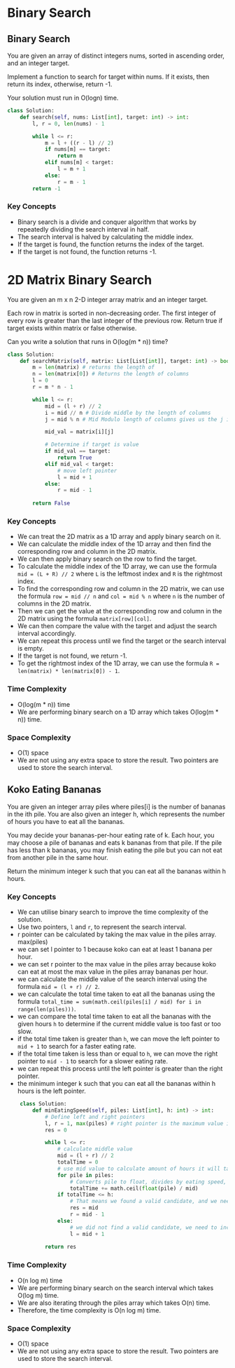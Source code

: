 # Binary Search

## Binary Search
You are given an array of distinct integers nums, sorted in ascending order, and an integer target.

Implement a function to search for target within nums. If it exists, then return its index, otherwise, return -1.

Your solution must run in O(logn) time.

```python
class Solution:
    def search(self, nums: List[int], target: int) -> int:
        l, r = 0, len(nums) - 1

        while l <= r:
            m = l + ((r - l) // 2)
            if nums[m] == target:
                return m
            elif nums[m] < target:
                l = m + 1
            else:
                r = m - 1
        return -1
```

### Key Concepts
- Binary search is a divide and conquer algorithm that works by repeatedly dividing the search interval in half.
- The search interval is halved by calculating the middle index.
- If the target is found, the function returns the index of the target.
- If the target is not found, the function returns -1.


# 2D Matrix Binary Search
You are given an m x n 2-D integer array matrix and an integer target.

Each row in matrix is sorted in non-decreasing order.
The first integer of every row is greater than the last integer of the previous row.
Return true if target exists within matrix or false otherwise.

Can you write a solution that runs in O(log(m * n)) time?

```python
class Solution:
    def searchMatrix(self, matrix: List[List[int]], target: int) -> bool:
        m = len(matrix) # returns the length of 
        n = len(matrix[0]) # Returns the length of columns
        l = 0
        r = m * n - 1

        while l <= r:
            mid = (l + r) // 2
            i = mid // n # Divide middle by the length of columns
            j = mid % n # Mid Modulo length of columns gives us the j index

            mid_val = matrix[i][j]

            # Determine if target is value
            if mid_val == target:
                return True
            elif mid_val < target:
                # move left pointer
                l = mid + 1
            else:
                r = mid - 1
        
        return False
```

### Key Concepts
- We can treat the 2D matrix as a 1D array and apply binary search on it.
- We can calculate the middle index of the 1D array and then find the corresponding row and column in the 2D matrix.
- We can then apply binary search on the row to find the target.
- To calculate the middle index of the 1D array, we can use the formula `mid = (L + R) // 2` where `L` is the leftmost index and `R` is the rightmost index.
- To find the corresponding row and column in the 2D matrix, we can use the formula `row = mid // n` and `col = mid % n` where `n` is the number of columns in the 2D matrix.
- Then we can get the value at the corresponding row and column in the 2D matrix using the formula `matrix[row][col]`.
- We can then compare the value with the target and adjust the search interval accordingly.
- We can repeat this process until we find the target or the search interval is empty.
- If the target is not found, we return -1.
- To get the rightmost index of the 1D array, we can use the formula `R = len(matrix) * len(matrix[0]) - 1`.

### Time Complexity
- O(log(m * n)) time
- We are performing binary search on a 1D array which takes O(log(m * n)) time.

### Space Complexity
- O(1) space
- We are not using any extra space to store the result. Two pointers are used to store the search interval.

## Koko Eating Bananas
You are given an integer array piles where piles[i] is the number of bananas in the ith pile. You are also given an integer h, which represents the number of hours you have to eat all the bananas.

You may decide your bananas-per-hour eating rate of k. Each hour, you may choose a pile of bananas and eats k bananas from that pile. If the pile has less than k bananas, you may finish eating the pile but you can not eat from another pile in the same hour.

Return the minimum integer k such that you can eat all the bananas within h hours.

### Key Concepts
- We can utilise binary search to improve the time complexity of the solution.
- Use two pointers, `l` and `r`, to represent the search interval.
- r pointer can be calculated by taking the max value in the piles array. max(piles)
- we can set l pointer to 1 because koko can eat at least 1 banana per hour.
- we can set r pointer to the max value in the piles array because koko can eat at most the max value in the piles array bananas per hour.
- we can calculate the middle value of the search interval using the formula `mid = (l + r) // 2`.
- we can calculate the total time taken to eat all the bananas using the formula `total_time = sum(math.ceil(piles[i] / mid) for i in range(len(piles)))`.
- we can compare the total time taken to eat all the bananas with the given hours `h` to determine if the current middle value is too fast or too slow.
- if the total time taken is greater than `h`, we can move the left pointer to `mid + 1` to search for a faster eating rate.
- if the total time taken is less than or equal to `h`, we can move the right pointer to `mid - 1` to search for a slower eating rate.
- we can repeat this process until the left pointer is greater than the right pointer.
- the minimum integer k such that you can eat all the bananas within h hours is the left pointer.

```python
    class Solution:
        def minEatingSpeed(self, piles: List[int], h: int) -> int:
            # Define left and right pointers
            l, r = 1, max(piles) # right pointer is the maximum value in the input array
            res = 0

            while l <= r:
                # calculate middle value
                mid = (l + r) // 2
                totalTime = 0
                # use mid value to calculate amount of hours it will take to eat all of the bananas
                for pile in piles:
                    # Converts pile to float, divides by eating speed, rounds up to nearest hour since partial hours invalid
                    totalTime += math.ceil(float(pile) / mid)              
                if totalTime <= h:
                    # That means we found a valid candidate, and we need to check values to the left of the mid pointer
                    res = mid
                    r = mid - 1
                else:
                    # we did not find a valid candidate, we need to increase the amount of bananas per hour (check right of mid)
                    l = mid + 1
            
            return res
```

### Time Complexity
- O(n log m) time
- We are performing binary search on the search interval which takes O(log m) time.
- We are also iterating through the piles array which takes O(n) time.
- Therefore, the time complexity is O(n log m) time.

### Space Complexity
- O(1) space
- We are not using any extra space to store the result. Two pointers are used to store the search interval.